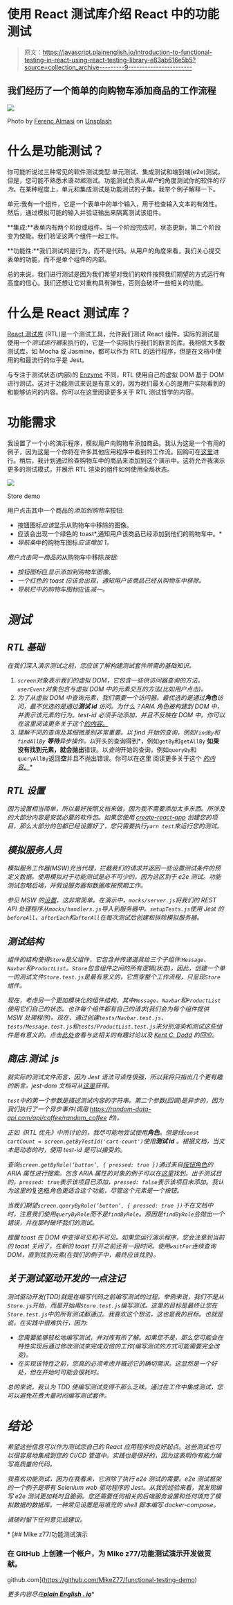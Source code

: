 # 使用 React 测试库介绍 React 中的功能测试

> 原文：<https://javascript.plainenglish.io/introduction-to-functional-testing-in-react-using-react-testing-library-e83ab616e5b5?source=collection_archive---------9----------------------->

## 我们经历了一个简单的向购物车添加商品的工作流程

![](img/937b439efaafc0e6061d04ffd07330da.png)

Photo by [Ferenc Almasi](https://unsplash.com/@flowforfrank?utm_source=medium&utm_medium=referral) on [Unsplash](https://unsplash.com?utm_source=medium&utm_medium=referral)

# 什么是功能测试？

你可能听说过三种常见的软件测试类型:单元测试、集成测试和端到端(e2e)测试。但是，您可能不熟悉术语*功能*测试。功能测试负责从*用户*的角度测试你的软件的*行为*。在某种程度上，单元和集成测试是功能测试的子集。我举个例子解释一下。

单元:我有一个组件，它是一个表单中的单个输入，用于检查输入文本的有效性。然后，通过模拟可能的输入并验证输出来隔离测试该组件。

**集成:**表单内有两个阶段或组件。当一个阶段完成时，状态更新，第二个阶段变为使能。我们验证这两个组件一起工作。

**功能性:**我们测试的是行为，而不是代码。从用户的角度来看，我们关心提交表单的功能，而不是单个组件的内部。

总的来说，我们进行测试是因为我们希望对我们的软件按照我们期望的方式运行有高度的信心。我们还想让它对重构具有弹性，否则会破坏一些相关的功能。

# **什么是 React 测试库？**

[React 测试库](https://testing-library.com/docs/react-testing-library/intro) (RTL)是一个测试工具，允许我们测试 React 组件。实际的测试是使用一个*测试运行器*来执行的，它是一个实际执行我们的断言的库。我相信大多数测试库，如 Mocha 或 Jasmine，都可以作为 RTL 的运行程序，但是在文档中使用的和最流行的似乎是 Jest。

与专注于测试状态(内部)的 [Enzyme](https://enzymejs.github.io/enzyme/) 不同，RTL 使用自己的虚拟 DOM 基于 DOM 进行测试。这对于功能测试来说是有意义的，因为我们最关心的是用户实际看到的和能够访问的内容。你可以在这里阅读更多关于 RTL 测试哲学的内容。

# 功能需求

我设置了一个小的演示程序，模拟用户向购物车添加商品。我认为这是一个有用的例子，因为这是一个你将在许多其他应用程序中看到的工作流。回购可在[这里](https://github.com/MikeZ77/functional-testing-demo)进行。稍后，我计划通过检查购物车中的商品来添加到这个演示中。这将允许我演示更多的测试模式，并展示 RTL 渲染的组件如何使用全局状态。

![](img/15e1329290030d075c734d907dd26443.png)

Store demo

用户点击其中一个商品的*添加到购物车*按钮:

*   按钮图标*应该*显示从购物车中移除的图像。
*   应该会出现一个绿色的 toast*,通知用户该商品已经添加到他们的购物车中。*
*   *导航条*中的购物车图标*应该增加 1。*

*用户点击同一商品的*从购物车中移除*按钮:*

*   *按钮图标*应*显示添加到购物车图像。*
*   *一个红色的 toast *应该会出现*，通知用户该商品已经从购物车中移除。*
*   *导航栏中的购物车图标*应该*减一。*

# ***测试***

## *RTL 基础*

*在我们深入演示测试之前，您应该了解构建测试套件所需的基础知识。*

1.  *`screen`对象表示我们的虚拟 DOM，它包含一些供访问器查询的方法。`userEvent`对象包含与虚拟 DOM 中的元素交互的方法(比如用户点击)。*
2.  *为了从虚拟 DOM 中查询元素，我们需要一个访问器。最优选的是通过**角色**访问，最不优选的是通过**测试 id** 访问。*为什么？ARIA 角色被构建到 DOM 中，并表示该元素的行为。test-id 必须手动添加，并且不反映在 DOM 中。你可以在这里阅读更多关于这个[的内容。](https://testing-library.com/docs/queries/about/#priority)**
3.  *理解不同的查询及其细微差别非常重要。以 *find* 开始的查询，例如`findBy`和`findAllBy` **等待**异步操作。以*开头的查询得到*，例如`getBy`和`getAllBy` **如果没有找到元素，就会抛出**错误。以*查询*开始的查询，例如`queryBy`和`queryAllBy`返回**空**并且不抛出错误。你可以在这里 阅读更多关于这个 [*的内容。*](https://testing-library.com/docs/react-testing-library/cheatsheet#queries)*

## *RTL 设置*

*因为设置相当简单，所以最好按照文档来做，因为我不需要添加太多东西。所涉及的大部分内容是安装必要的软件包。如果您使用 [create-react-app](https://create-react-app.dev/) 创建您的项目，那么大部分的包都已经设置好了，您只需要执行`yarn test`来运行您的测试。*

## *模拟服务人员*

*模拟服务工作器(MSW)充当代理，拦截我们的请求并返回一些设置测试条件的预定义数据。使用模拟对于功能测试是必不可少的，因为这区别于 e2e 测试。功能测试忽略后端，并假设服务器和数据库按预期工作。*

*参见 MSW 的[设置](https://mswjs.io/docs/getting-started/install)，这非常简单。在演示中，`mocks/server.js`将我们的 REST API 处理程序从`mocks/handlers.js`导入到服务器中。`setupTests.js`使用 Jest 的`beforeAll`、`afterEach`和`afterAll`在每次测试后创建和拆除模拟服务器。*

## *测试结构*

*组件的结构使得`Store`是父组件，它包含并传递道具给三个子组件:`Message`、`Navbar`和`ProductList`。`Store`包含组件之间的所有逻辑(状态)。因此，创建一个单一的测试文件`Store.test.js`是最有意义的，它贯穿整个工作流程，只呈现`Store`组件。*

*现在，考虑另一个更加模块化的组件结构，其中`Message`、`Navbar`和`ProductList`使用它们自己的状态。也许每个组件都有自己的请求(我们会为每个组件提供 MSW 处理程序)。现在，通过创建`tests/Navbar.test.js`、`tests/Message.test.js`和`tests/ProductList.test.js`来分别渲染和测试这些组件是有意义的。点击[此处](https://github.com/testing-library/react-testing-library/issues/167)查看与此相关的有趣讨论以及 [Kent C. Dodd](https://kentcdodds.com/) 的回应。*

## *商店.测试. js*

*就实际的测试文件而言，因为 Jest 语法可读性很强，所以我将只指出几个更有趣的断言。jest-dom 文档可从[这里](https://github.com/testing-library/jest-dom)获得。*

*`test`中的第一个参数是描述测试内容的字符串。第二个参数(回调)是异步的，因为我们执行了一个异步事件(调用 https://random-data-api.com/api/coffee/random_coffee 的)。*

*正如《RTL 优先》中所讨论的，我尽可能地尝试使用**角色**。但是线`const cartCount = screen.getByTestId('cart-count')`使用**测试 id** 。根据文档，当文本是动态的时，使用 test-id 是可以接受的。*

*查询`screen.getByRole(‘button’, { pressed: true })`通过来自[按钮角色](https://developer.mozilla.org/en-US/docs/Web/Accessibility/ARIA/Roles/button_role)的 ARIA 属性进行搜索。包含 ARIA 属性的对象的例子可以在[这里](https://testing-library.com/docs/queries/byrole)找到。出于测试目的，`pressed: true`表示该项目已添加，`pressed: false`表示该项目未添加。我认为这里的*复选框*角色更适合这个功能，尽管这个元素是一个按钮。*

*当我们期望`screen.queryByRole(‘button’, { pressed: true })`不在文档中时，注意我们使用`queryByRole`而不是`findByRole`。原因是`findByRole`会抛出一个错误，并在那时破坏我们的测试。*

*提醒 toast 在 DOM 中变得可见和不可见。如果您运行演示程序，您会注意到当前的 toast 关闭了，在新的 toast 打开之前还有一段时间。使用`waitFor`连续查询 DOM，直到找到元素(在我们的例子中，最终应该找到)。*

## *关于测试驱动开发的一点注记*

*测试驱动开发(TDD)就是在编写代码之前编写测试的过程。举例来说，我们不是从`Store.js`开始，而是开始用`Store.test.js`编写测试。这里的目标是最终让您在`Store.test.js`中的所有测试都通过。我喜欢这个想法，这也是我的目标。也就是说，在实践中很难执行，因为:*

*   *您需要能够轻松地编写测试，并对库有所了解。如果您不是，那么您可能会在特性实现后通过修改测试来完成双倍的工作(编写测试的方式可能需要完全改变)。*
*   *在实现该特性之前，您真的必须考虑并概述它的确切需求。这显然是一个好处，但在开始时可能会很耗时。*

*总的来说，我认为 TDD 使编写测试变得不那么乏味。通过在工作中集成测试，您可以避免花费大量时间编写测试套件。*

# *结论*

*希望这些信息可以作为测试您自己的 React 应用程序的良好起点。这些测试也可以很容易地集成到您的 CI/CD 管道中。实践也是很好的，因为这表明你有能力编写高质量的代码。*

*我喜欢功能测试，因为在我看来，它消除了执行 e2e 测试的需要。e2e 测试框架的一个例子是带有 Selenium web 驱动程序的 Jest。从我的经验来看，我发现编写 e2e 测试更加耗时且脆弱。您还需要任何相关的后端服务设置和任何填充了模拟数据的数据库。一种常见设置是用填充的 shell 脚本编写 docker-compose。*

*请随时留下任何意见或建议。*

*[](https://github.com/MikeZ77/functional-testing-demo) [## Mike z77/功能测试演示

### 在 GitHub 上创建一个帐户，为 Mike z77/功能测试演示开发做贡献。

github.com](https://github.com/MikeZ77/functional-testing-demo) 

*更多内容尽在*[***plain English . io***](http://plainenglish.io)*